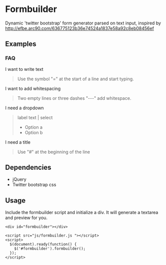 Formbuilder
===========

Dynamic 'twitter bootstrap' form generator parsed on text input, inspired by http://efbe.arc90.com/636775123b36e74524a1837e58a92c8eb08456ef


## Examples



### FAQ

I want to write text
> Use the symbol "=" at the start of a line and start typing.

I want to add whitespacing
> Two empty lines or three dashes "---" add whitespace. 

I need a dropdown
> label text | select
> - Option a
> - Option b

I need a title
> Use "#" at the beginning of the line



## Dependencies

* jQuery
* Twitter bootstrap css

## Usage

Include the formbuilder script and initialize a div. It will generate a textarea and preview for you.

    <div id="formbuilder"></div>

    <script src="js/formbuilder.js "></script>
    <script>
      $(document).ready(function() {
        $('#formbuilder').formbuilder();
      });
    </script>
